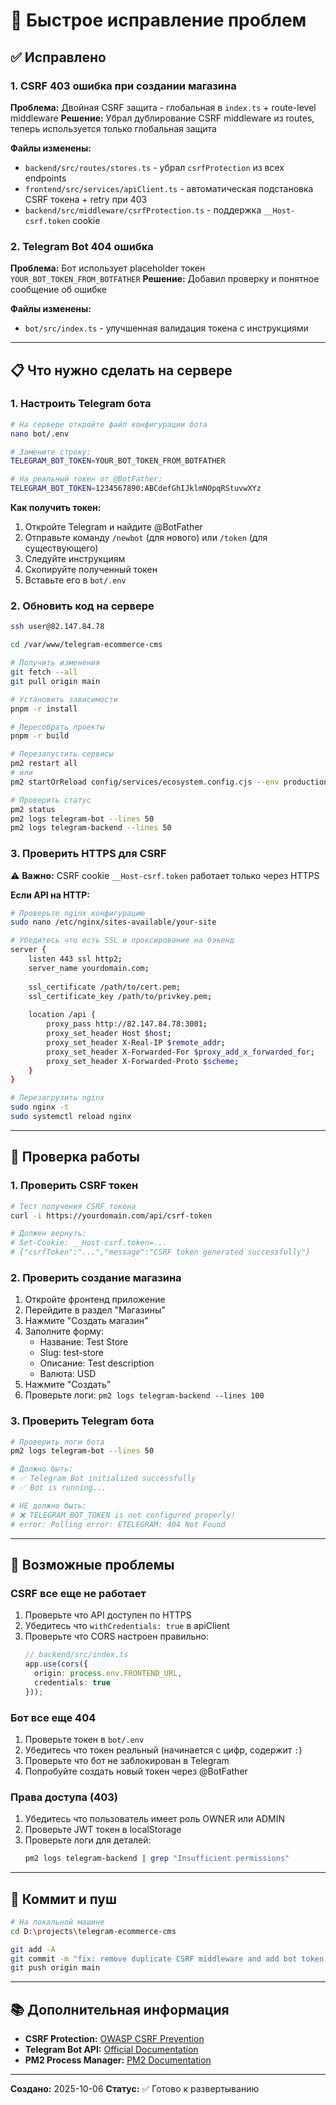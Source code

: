 # 🔧 Быстрое исправление проблем

## ✅ Исправлено

### 1. CSRF 403 ошибка при создании магазина
**Проблема:** Двойная CSRF защита - глобальная в `index.ts` + route-level middleware
**Решение:** Убрал дублирование CSRF middleware из routes, теперь используется только глобальная защита

**Файлы изменены:**
- `backend/src/routes/stores.ts` - убрал `csrfProtection` из всех endpoints
- `frontend/src/services/apiClient.ts` - автоматическая подстановка CSRF токена + retry при 403
- `backend/src/middleware/csrfProtection.ts` - поддержка `__Host-csrf.token` cookie

### 2. Telegram Bot 404 ошибка
**Проблема:** Бот использует placeholder токен `YOUR_BOT_TOKEN_FROM_BOTFATHER`
**Решение:** Добавил проверку и понятное сообщение об ошибке

**Файлы изменены:**
- `bot/src/index.ts` - улучшенная валидация токена с инструкциями

---

## 📋 Что нужно сделать на сервере

### 1. Настроить Telegram бота

```bash
# На сервере откройте файл конфигурации бота
nano bot/.env

# Замените строку:
TELEGRAM_BOT_TOKEN=YOUR_BOT_TOKEN_FROM_BOTFATHER

# На реальный токен от @BotFather:
TELEGRAM_BOT_TOKEN=1234567890:ABCdefGhIJklmNOpqRStuvwXYz
```

**Как получить токен:**
1. Откройте Telegram и найдите @BotFather
2. Отправьте команду `/newbot` (для нового) или `/token` (для существующего)
3. Следуйте инструкциям
4. Скопируйте полученный токен
5. Вставьте его в `bot/.env`

### 2. Обновить код на сервере

```bash
ssh user@82.147.84.78

cd /var/www/telegram-ecommerce-cms

# Получить изменения
git fetch --all
git pull origin main

# Установить зависимости
pnpm -r install

# Пересобрать проекты
pnpm -r build

# Перезапустить сервисы
pm2 restart all
# или
pm2 startOrReload config/services/ecosystem.config.cjs --env production

# Проверить статус
pm2 status
pm2 logs telegram-bot --lines 50
pm2 logs telegram-backend --lines 50
```

### 3. Проверить HTTPS для CSRF

⚠️ **Важно:** CSRF cookie `__Host-csrf.token` работает только через HTTPS

**Если API на HTTP:**
```bash
# Проверьте nginx конфигурацию
sudo nano /etc/nginx/sites-available/your-site

# Убедитесь что есть SSL и проксирование на бэкенд
server {
    listen 443 ssl http2;
    server_name yourdomain.com;
    
    ssl_certificate /path/to/cert.pem;
    ssl_certificate_key /path/to/privkey.pem;
    
    location /api {
        proxy_pass http://82.147.84.78:3001;
        proxy_set_header Host $host;
        proxy_set_header X-Real-IP $remote_addr;
        proxy_set_header X-Forwarded-For $proxy_add_x_forwarded_for;
        proxy_set_header X-Forwarded-Proto $scheme;
    }
}

# Перезагрузить nginx
sudo nginx -t
sudo systemctl reload nginx
```

---

## 🧪 Проверка работы

### 1. Проверить CSRF токен
```bash
# Тест получения CSRF токена
curl -i https://yourdomain.com/api/csrf-token

# Должен вернуть:
# Set-Cookie: __Host-csrf.token=...
# {"csrfToken":"...","message":"CSRF token generated successfully"}
```

### 2. Проверить создание магазина
1. Откройте фронтенд приложение
2. Перейдите в раздел "Магазины"
3. Нажмите "Создать магазин"
4. Заполните форму:
   - Название: Test Store
   - Slug: test-store
   - Описание: Test description
   - Валюта: USD
5. Нажмите "Создать"
6. Проверьте логи: `pm2 logs telegram-backend --lines 100`

### 3. Проверить Telegram бота
```bash
# Проверить логи бота
pm2 logs telegram-bot --lines 50

# Должно быть:
# ✅ Telegram Bot initialized successfully
# ✅ Bot is running...

# НЕ должно быть:
# ❌ TELEGRAM_BOT_TOKEN is not configured properly!
# error: Polling error: ETELEGRAM: 404 Not Found
```

---

## 🐛 Возможные проблемы

### CSRF все еще не работает
1. Проверьте что API доступен по HTTPS
2. Убедитесь что `withCredentials: true` в apiClient
3. Проверьте что CORS настроен правильно:
   ```typescript
   // backend/src/index.ts
   app.use(cors({
     origin: process.env.FRONTEND_URL,
     credentials: true
   }));
   ```

### Бот все еще 404
1. Проверьте токен в `bot/.env`
2. Убедитесь что токен реальный (начинается с цифр, содержит `:`)
3. Проверьте что бот не заблокирован в Telegram
4. Попробуйте создать новый токен через @BotFather

### Права доступа (403)
1. Убедитесь что пользователь имеет роль OWNER или ADMIN
2. Проверьте JWT токен в localStorage
3. Проверьте логи для деталей:
   ```bash
   pm2 logs telegram-backend | grep "Insufficient permissions"
   ```

---

## 📝 Коммит и пуш

```bash
# На локальной машине
cd D:\projects\telegram-ecommerce-cms

git add -A
git commit -m "fix: remove duplicate CSRF middleware and add bot token validation"
git push origin main
```

---

## 📚 Дополнительная информация

- **CSRF Protection:** [OWASP CSRF Prevention](https://cheatsheetseries.owasp.org/cheatsheets/Cross-Site_Request_Forgery_Prevention_Cheat_Sheet.html)
- **Telegram Bot API:** [Official Documentation](https://core.telegram.org/bots/api)
- **PM2 Process Manager:** [PM2 Documentation](https://pm2.keymetrics.io/docs/usage/quick-start/)

---

**Создано:** 2025-10-06
**Статус:** ✅ Готово к развертыванию

